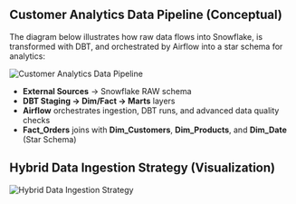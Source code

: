 ## Customer Analytics Data Pipeline (Conceptual)

The diagram below illustrates how raw data flows into Snowflake, is transformed with DBT, and orchestrated by Airflow into a star schema for analytics:

![Customer Analytics Data Pipeline](docs/pipeline_diagram.png)

- **External Sources** → Snowflake RAW schema  
- **DBT Staging → Dim/Fact → Marts** layers  
- **Airflow** orchestrates ingestion, DBT runs, and advanced data quality checks  
- **Fact_Orders** joins with **Dim_Customers**, **Dim_Products**, and **Dim_Date** (Star Schema)


## Hybrid Data Ingestion Strategy (Visualization)

![Hybrid Data Ingestion Strategy](hybrid_ingestion_strategy.png)

